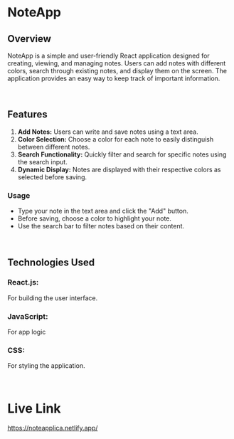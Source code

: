 ﻿# NoteApp
 <h2>Overview</h2>
NoteApp is a simple and user-friendly React application designed for creating, viewing, and managing notes. Users can add notes with different colors, search through existing notes, and display them on the screen. The application provides an easy way to keep track of important information.

﻿<h2> Features </h2>
 <ol>
    <li><strong>Add Notes:</strong> Users can write and save notes using a text area.</li>
    <li><strong>Color Selection:</strong> Choose a color for each note to easily distinguish between different notes.</li>
    <li><strong>Search Functionality:</strong> Quickly filter and search for specific notes using the search input.</li>
    <li><strong>Dynamic Display:</strong> Notes are displayed with their respective colors as selected before saving.</li>
  </ol>

<h3>Usage</h3>
<ul>
    <li>Type your note in the text area and click the "Add" button.</li>
    <li>Before saving, choose a color to highlight your note.</li>
    <li>Use the search bar to filter notes based on their content.</li>
  </ul>

﻿<h2> Technologies Used </h2>
<h3>React.js:</h3>
For building the user interface.
<h3>JavaScript:</h3>
For app logic
<h3>CSS:</h3>
For styling the application.

﻿<h1> Live Link </h1>
https://noteapplica.netlify.app/
